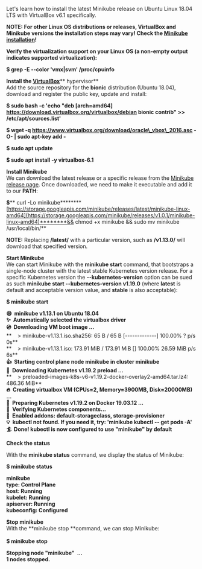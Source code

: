Let's learn how to install the latest Minikube release on Ubuntu Linux
18.04 LTS with VirtualBox v6.1 specifically.

**NOTE: For other Linux OS distributions or releases, VirtualBox and
Minikube versions the installation steps may vary! Check the [Minikube
installation](https://kubernetes.io/docs/tasks/tools/install-minikube/)!**

**Verify the virtualization support on your Linux OS (a non-empty output
indicates supported virtualization):**

**\$ grep -E --color 'vmx|svm' /proc/cpuinfo**

**Install
the [VirtualBox](https://www.virtualbox.org/wiki/Linux_Downloads)**** hypervisor**\
 Add the source repository for the **bionic** distribution (Ubuntu
18.04), download and register the public key, update and install:

**\$ sudo bash -c 'echo "deb [arch=amd64]
https://download.virtualbox.org/virtualbox/debian bionic contrib" \>\>
/etc/apt/sources.list'**

**\$ wget -q https://www.virtualbox.org/download/oracle\_vbox\_2016.asc
-O- | sudo apt-key add -**

**\$ sudo apt update**

**\$ sudo apt install -y virtualbox-6.1**

**Install Minikube**\
 We can download the latest release or a specific release from the
[Minikube release
page](https://github.com/kubernetes/minikube/releases). Once downloaded,
we need to make it executable and add it to our **PATH**:

**\$**** curl -Lo
minikube********[https://storage.googleapis.com/minikube/releases/latest/minikube-linux-amd64](https://storage.googleapis.com/minikube/releases/v1.0.1/minikube-linux-amd64)********&&
chmod +x minikube && sudo mv minikube /usr/local/bin/**

**NOTE:** Replacing **/latest/** with a particular version, such
as **/****v1.13.0****/** will download that specified version. 

**Start Minikube**\
 We can start Minikube with the **minikube start** command, that
bootstraps a single-node cluster with the latest stable Kubernetes
version release. For a specific Kubernetes version the
**--kubernetes-version** option can be sued as such **minikube
start --kubernetes-version v1.19.0** (where **latest** is default and
acceptable version value, and **stable** is also acceptable):

**\$ minikube start**

**😄  minikube v1.13.1 on Ubuntu 18.04**\
**✨  Automatically selected the virtualbox driver**\
**💿  Downloading VM boot image ...**\
**    \> minikube-v1.13.1.iso.sha256: 65 B / 65 B [-------------]
100.00% ? p/s 0s**\
**    \> minikube-v1.13.1.iso: 173.91 MiB / 173.91 MiB [] 100.00% 26.59
MiB p/s 6s**\
**👍  Starting control plane node minikube in cluster minikube**\
**💾  Downloading Kubernetes v1.19.2 preload ...**\
**    \> preloaded-images-k8s-v6-v1.19.2-docker-overlay2-amd64.tar.lz4:
486.36 MiB**\
**🔥  Creating virtualbox VM (CPUs=2, Memory=3900MB, Disk=20000MB) ...**\
**🐳  Preparing Kubernetes v1.19.2 on Docker 19.03.12 ...**\
**🔎  Verifying Kubernetes components...**\
**🌟  Enabled addons: default-storageclass, storage-provisioner**\
**💡  kubectl not found. If you need it, try: 'minikube kubectl -- get
pods -A'**\
**🏄  Done! kubectl is now configured to use "minikube" by default**

**Check the status**

With the **minikube status** command, we display the status of Minikube:

**\$ minikube status**

**minikube**\
**type: Control Plane**\
**host: Running**\
 **kubelet: Running**\
 **apiserver: Running**\
 **kubeconfig: Configured**

**Stop minikube**\
 With the **minikube stop **command, we can stop Minikube:\
\
**\$ minikube stop**

**Stopping node "minikube"  ...**\
**1 nodes stopped.**

